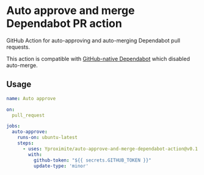 # Auto approve and merge Dependabot PR action

GitHub Action for auto-approving and auto-merging Dependabot pull requests.

This action is compatible with [GitHub-native Dependabot](https://docs.github.com/en/code-security/supply-chain-security/upgrading-from-dependabotcom-to-github-native-dependabot) which disabled
auto-merge.

## Usage

```yaml
name: Auto approve

on:
  pull_request

jobs:
  auto-approve:
    runs-on: ubuntu-latest
    steps:
      - uses: Yproximite/auto-approve-and-merge-dependabot-action@v0.1
        with:
          github-token: "${{ secrets.GITHUB_TOKEN }}"
          update-type: 'minor'
```
